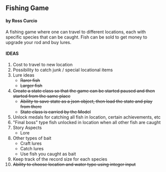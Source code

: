 ## Fishing Game
#### by Ross Curcio
A fishing game where one can travel to different locations, each with specific species that can be caught. Fish can be sold to get money to upgrade your rod and buy lures. 

#### IDEAS
    
1. Cost to travel to new location
2. Possibility to catch junk / special locational items
3. Lure ideas
    * ~~Rarer fish~~
    * ~~Larger fish~~
4. ~~Create a state class so that the game can be started paused and then started from the same place~~
    * ~~Ability to save state as a json object, then load the state and play from there~~
    * ~~State class is carried by the Model~~
5. Unlock medals for catching all fish in location, certain achievements, etc 
6. "Final boss" type fish unlocked in location when all other fish are caught
7. Story Aspects
    * Lore
8. Other types of bait
    * Craft lures
    * Catch lures
    * Use fish you caught as bait
9. Keep track of the record size for each species
10. ~~Ability to choose location and water type using integer input~~
